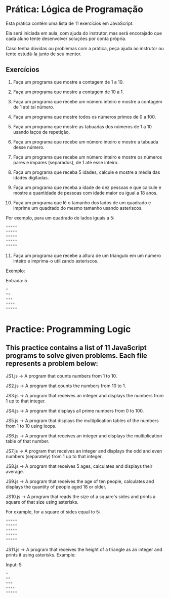 # Prática: Lógica de Programação

Esta prática contém uma lista de 11 exercícios em JavaScript. 

Ela será iniciada em aula, com ajuda do instrutor, mas será encorajado que cada aluno tente desenvolver soluções por conta própria.

Caso tenha dúvidas ou problemas com a prática, peça ajuda ao instrutor ou tente estudá-la junto de seu mentor.

## Exercícios

1. Faça um programa que mostre a contagem de 1 a 10.

2. Faça um programa que mostre a contagem de 10 a 1.

3. Faça um programa que recebe um número inteiro e mostre a contagem de 1 até tal número.

4. Faça um programa que mostre todos os números primos de 0 a 100.

5. Faça um programa que mostre as tabuadas dos números de 1 a 10 usando laços de repetição.

6. Faça um programa que recebe um número inteiro e mostre a tabuada desse número.

7. Faça um programa que recebe um número inteiro e mostre os números pares e ímpares (separados), de 1 até esse inteiro.

8. Faça um programa que receba 5 idades, calcule e mostre a média das idades digitadas.

9. Faça um programa que receba a idade de dez pessoas e que calcule e mostre a quantidade de pessoas com idade maior ou igual a 18 anos.

10. Faça um programa que lê o tamanho dos lados de um quadrado e imprime um quadrado do mesmo tamanho usando asteriscos.

Por exemplo, para um quadrado de lados iguais a 5:
~~~javascript
*****
*****
*****
*****
*****
~~~

11. Faça um programa que recebe a altura de um triangulo em um número inteiro e imprima-o utilizando asteriscos.

Exemplo:

Entrada: 5

~~~javascript
*
**
***
****
*****
~~~

# Practice: Programming Logic

## This practice contains a list of 11 JavaScript programs to solve given problems. Each file represents a problem below:

JS1.js -> A program that counts numbers from 1 to 10.

JS2.js -> A program that counts the numbers from 10 to 1.

JS3.js -> A program that receives an integer and displays the numbers from 1 up to that integer.

JS4.js -> A program that displays all prime numbers from 0 to 100.

JS5.js -> A program that displays the multiplication tables of the numbers from 1 to 10 using loops.

JS6.js -> A program that receives an integer and displays the multiplication table of that number.

JS7.js -> A program that receives an integer and displays the odd and even numbers (separately) from 1 up to that integer.

JS8.js -> A program that receives 5 ages, calculates and displays their average.

JS9.js -> A program that receives the age of ten people, calculates and displays the quantity of people aged 18 or older.

JS10.js -> A program that reads the size of a square's sides and prints a square of that size using asterisks.

For example, for a square of sides equal to 5:

~~~javascript
*****
*****
*****
*****
*****
~~~

JS11.js -> A program that receives the height of a triangle as an integer and prints it using asterisks.
Example:

Input: 5

~~~javascript
*
**
***
****
*****
~~~


